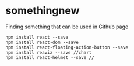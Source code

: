 # somethingnew

Finding something that can be used in Github page
```
npm install react --save
npm install react-dom --save
npm install react-floating-action-button --save
npm install reaviz --save //chart
npm install react-helmet --save //
```
